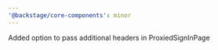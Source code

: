 ```yaml
---
'@backstage/core-components': minor
---
```


Added option to pass additional headers in ProxiedSignInPage
